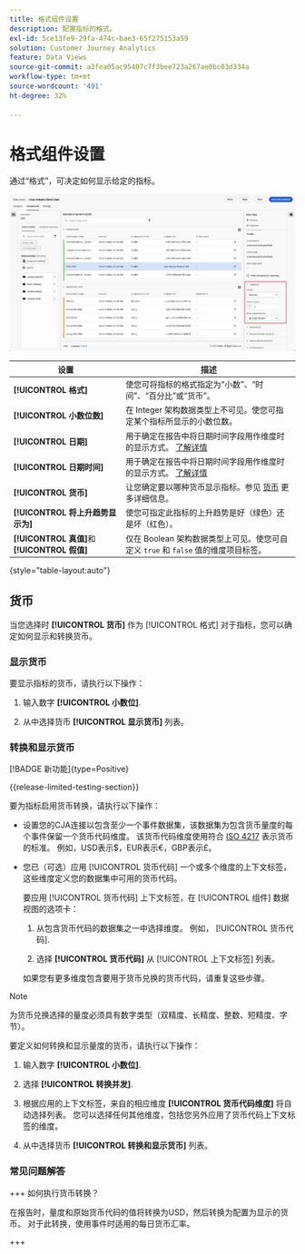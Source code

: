 ```yaml
---
title: 格式组件设置
description: 配置指标的格式。
exl-id: 5ce13fe9-29fa-474c-bae3-65f275153a59
solution: Customer Journey Analytics
feature: Data Views
source-git-commit: a3fea05ac95407c7f3bee723a267ae0bc03d334a
workflow-type: tm+mt
source-wordcount: '491'
ht-degree: 32%

---
```


# 格式组件设置

通过“格式”，可决定如何显示给定的指标。

![格式设置](../assets/format-settings.png)

| 设置 | 描述 |
| --- | --- |
| **[!UICONTROL 格式]** | 使您可将指标的格式指定为“小数”、“时间”、“百分比”或“货币”。 |
| **[!UICONTROL 小数位数]** | 在 Integer 架构数据类型上不可见。使您可指定某个指标所显示的小数位数。 |
| **[!UICONTROL 日期]** | 用于确定在报告中将日期时间字段用作维度时的显示方式。 [了解详情](../../use-cases/data-views/data-views-usecases.md#date-and-date-time-use-cases) |
| **[!UICONTROL 日期时间]** | 用于确定在报告中将日期时间字段用作维度时的显示方式。 [了解详情](../../use-cases/data-views/data-views-usecases.md#date-and-date-time-use-cases) |
| **[!UICONTROL 货币]** | 让您确定要以哪种货币显示指标。参见 [货币](#currency) 更多详细信息。 |
| **[!UICONTROL 将上升趋势显示为]** | 使您可指定此指标的上升趋势是好（绿色）还是坏（红色）。 |
| **[!UICONTROL 真值]**&#x200B;和&#x200B;**[!UICONTROL 假值]** | 仅在 Boolean 架构数据类型上可见。使您可自定义 `true` 和 `false` 值的维度项目标签。 |

{style="table-layout:auto"}


## 货币

当您选择时 **[!UICONTROL 货币]** 作为 [!UICONTROL 格式] 对于指标，您可以确定如何显示和转换货币。

### 显示货币

要显示指标的货币，请执行以下操作：

1. 输入数字 **[!UICONTROL 小数位]**.

2. 从中选择货币 **[!UICONTROL 显示货币]** 列表。


### 转换和显示货币

[!BADGE 新功能]{type=Positive}

{{release-limited-testing-section}}

要为指标启用货币转换，请执行以下操作：

- 设置您的CJA连接以包含至少一个事件数据集，该数据集为包含货币量度的每个事件保留一个货币代码维度。 该货币代码维度使用符合 [ISO 4217](https://www.iso.org/iso-4217-currency-codes.html) 表示货币的标准。 例如，USD表示$，EUR表示€，GBP表示£。

- 您已（可选）应用 [!UICONTROL 货币代码] 一个或多个维度的上下文标签，这些维度定义您的数据集中可用的货币代码。

  要应用 [!UICONTROL 货币代码] 上下文标签，在 [!UICONTROL 组件] 数据视图的选项卡：

  <!--![Currency Context Label](../assets/currency-context-label.png)-->

   1. 从包含货币代码的数据集之一中选择维度。 例如， [!UICONTROL 货币代码].

   2. 选择 **[!UICONTROL 货币代码]** 从 [!UICONTROL 上下文标签] 列表。

  如果您有更多维度包含要用于货币兑换的货币代码，请重复这些步骤。

>[!NOTE]
>
>为货币兑换选择的量度必须具有数字类型（双精度、长精度、整数、短精度、字节）。


要定义如何转换和显示量度的货币，请执行以下操作：

1. 输入数字 **[!UICONTROL 小数位]**.

2. 选择 **[!UICONTROL 转换并发]**.

3. 根据应用的上下文标签，来自的相应维度 **[!UICONTROL 货币代码维度]** 将自动选择列表。 您可以选择任何其他维度，包括您另外应用了货币代码上下文标签的维度。

4. 从中选择货币 **[!UICONTROL 转换和显示货币]** 列表。

### 常见问题解答

+++ 如何执行货币转换？

在报告时，量度和原始货币代码的值将转换为USD，然后转换为配置为显示的货币。 对于此转换，使用事件时适用的每日货币汇率。

+++

